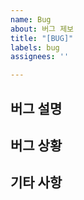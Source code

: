 ```yaml
---
name: Bug
about: 버그 제보
title: "[BUG]"
labels: bug
assignees: ''

---
```


## 버그 설명

<!-- 간결한 설명 -->

## 버그 상황

<!-- Given -->

<!-- When -->

<!-- Then -->

## 기타 사항

<!-- 기타 사항이 필요한 경우 -->
